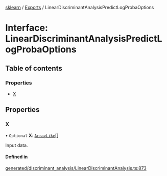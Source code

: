 [sklearn](../readme.md) / [Exports](../modules.md) / LinearDiscriminantAnalysisPredictLogProbaOptions

# Interface: LinearDiscriminantAnalysisPredictLogProbaOptions

## Table of contents

### Properties

- [X](LinearDiscriminantAnalysisPredictLogProbaOptions.md#x)

## Properties

### X

• `Optional` **X**: [`ArrayLike`](../modules.md#arraylike)[]

Input data.

#### Defined in

[generated/discriminant_analysis/LinearDiscriminantAnalysis.ts:873](https://github.com/transitive-bullshit/scikit-learn-ts/blob/367336a/packages/sklearn/src/generated/discriminant_analysis/LinearDiscriminantAnalysis.ts#L873)
